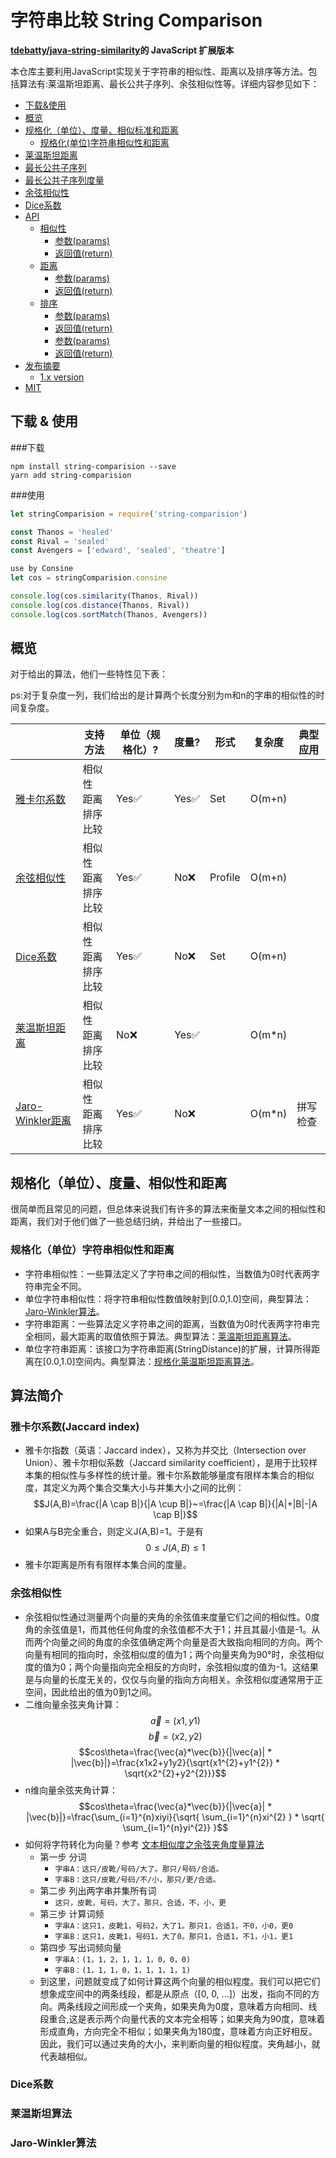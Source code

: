<script type="text/javascript" src="http://cdn.mathjax.org/mathjax/latest/MathJax.js?config=default"></script>

# 字符串比较 String Comparison  



**[tdebatty/java-string-similarity](https://github.com/tdebatty/java-string-similarity)的 JavaScript 扩展版本**

本仓库主要利用JavaScript实现关于字符串的相似性、距离以及排序等方法。包括算法有:莱温斯坦距离、最长公共子序列、余弦相似性等。详细内容参见如下：


  - [下载&使用](#下载--使用)
  - [概览](#概览)
  - [规格化（单位）、度量、相似标准和距离](#规范化、度量、相似性和距离)
    - [规格化(单位)字符串相似性和距离](#normalized-similarity-and-distance)
  - [莱温斯坦距离](#levenshtein)
  - [最长公共子序列](#longest-common-subsequence)
  - [最长公共子序列度量](#metric-longest-common-subsequence)
  - [余弦相似性](#cosine-similarity)
  - [Dice系数](#sorensen-dice-coefficient)
  - [API](#api)
    - [相似性](#similarity)
      - [参数(params)](#params)
      - [返回值(return)](#return)
    - [距离](#distance)
      - [参数(params)](#params-1)
      - [返回值(return)](#return-1)
    - [排序](#sortmatch)
      - [参数(params)](#params-2)
      - [返回值(return)](#return-2)
      - [参数(params)](#params)
      - [返回值(return)](#return)
  - [发布摘要](#release-notes)
    - [1.x version](#1x-version)
  - [MIT](#mit)


## 下载 & 使用

###下载

```shell
npm install string-comparision --save
yarn add string-comparision
```
###使用

```js
let stringComparision = require('string-comparision')

const Thanos = 'healed'
const Rival = 'sealed'
const Avengers = ['edward', 'sealed', 'theatre']

use by Consine
let cos = stringComparision.consine

console.log(cos.similarity(Thanos, Rival))
console.log(cos.distance(Thanos, Rival))
console.log(cos.sortMatch(Thanos, Avengers))

```

## 概览
对于给出的算法，他们一些特性见下表：

ps:对于复杂度一列，我们给出的是计算两个长度分别为m和n的字串的相似性的时间复杂度。

|                                                                                                                                      | 支持方法                              | 单位（规格化）? | 度量? | 形式    | 复杂度   | 典型应用   |
| ------------------------------------------------------------------------------------------------------------------------------------ | --------------------------------------- | ----------- | ------- | ------- | ------ | --------------- |
| [雅卡尔系数](#雅卡尔系数)                         | 相似性<br/>距离<br />排序比较  | Yes✅         | Yes✅     | Set     | O(m+n) |                 |
| [余弦相似性](#余弦相似性)                 | 相似性<br/>距离<br />排序比较  | Yes✅         | No❌      | Profile | O(m+n) |                 |
| [Dice系数](https://github.com/luozhouyang/python-string-similarity/blob/master/README.md#sorensen-dice-coefficient) | 相似性<br/>距离<br />排序比较   | Yes✅         | No❌      | Set     | O(m+n) |                 |
| [莱温斯坦距离](https://github.com/luozhouyang/python-string-similarity/blob/master/README.md#levenshtein)                             | 相似性<br/>距离<br />排序比较 | No❌          | Yes✅     |         | O(m*n) |                 |
| [Jaro-Winkler距离](https://github.com/luozhouyang/python-string-similarity/blob/master/README.md#jaro-winkler)                           | 相似性<br/>距离<br />排序比较       | Yes✅         | No❌      |         | O(m*n) | 拼写检查 |


## 规格化（单位）、度量、相似性和距离
很简单而且常见的问题，但总体来说我们有许多的算法来衡量文本之间的相似性和距离，我们对于他们做了一些总结归纳，并给出了一些接口。


### 规格化（单位）字符串相似性和距离

- 字符串相似性：一些算法定义了字符串之间的相似性，当数值为0时代表两字符串完全不同。
- 单位字符串相似性：将字符串相似性数值映射到[0.0,1.0]空间，典型算法：[Jaro-Winkler算法](#Jaro-Winkler算法)。
- 字符串距离：一些算法定义字符串之间的距离，当数值为0时代表两字符串完全相同，最大距离的取值依照于算法。典型算法：[莱温斯坦距离算法](#莱温斯坦算法)。
- 单位字符串距离：该接口为字符串距离(StringDistance)的扩展，计算所得距离在[0.0,1.0]空间内。典型算法：[规格化莱温斯坦距离算法]()。


## 算法简介

### 雅卡尔系数(Jaccard index)

- 雅卡尔指数（英语：Jaccard index），又称为并交比（Intersection over Union）、雅卡尔相似系数（Jaccard similarity coefficient），是用于比较样本集的相似性与多样性的统计量。雅卡尔系数能够量度有限样本集合的相似度，其定义为两个集合交集大小与并集大小之间的比例：
$$J(A,B)=\frac{|A \cap B|}{|A \cup B|}~=\frac{|A \cap B|}{|A|+|B|-|A \cap B|}$$
- 如果A与B完全重合，则定义J(A,B)=1。于是有 
$$0\leq J(A,B)\leq 1$$
- 雅卡尔距离是所有有限样本集合间的度量。

### 余弦相似性

- 余弦相似性通过测量两个向量的夹角的余弦值来度量它们之间的相似性。0度角的余弦值是1，而其他任何角度的余弦值都不大于1；并且其最小值是-1。从而两个向量之间的角度的余弦值确定两个向量是否大致指向相同的方向。两个向量有相同的指向时，余弦相似度的值为1；两个向量夹角为90°时，余弦相似度的值为0；两个向量指向完全相反的方向时，余弦相似度的值为-1。这结果是与向量的长度无关的，仅仅与向量的指向方向相关。余弦相似度通常用于正空间，因此给出的值为0到1之间。
- 二维向量余弦夹角计算：
$$\vec{a} = (x1,y1)$$
$$\vec{b}=(x2,y2)$$
$$cos\theta=\frac{\vec{a}*\vec{b}}{|\vec{a}| * |\vec{b}|}=\frac{x1x2+y1y2}{\sqrt{x1^{2}+y1^{2}} * \sqrt{x2^{2}+y2^{2}}}$$
- n维向量余弦夹角计算：
$$cos\theta=\frac{\vec{a}*\vec{b}}{|\vec{a}| * |\vec{b}|}=\frac{\sum_{i=1}^{n}xiyi}{\sqrt{ \sum_{i=1}^{n}xi^{2} } * \sqrt{ \sum_{i=1}^{n}yi^{2}} }$$
- 如何将字符转化为向量？参考 [文本相似度之余弦夹角度量算法](https://www.jianshu.com/p/5619e73e1322)
	- 第一步 分词
		- ```字串A：这只/皮靴/号码/大了。那只/号码/合适。```
		- ```字串B：这只/皮靴/号码/不/小，那只/更/合适。```
	- 第二步 列出两字串并集所有词
		- ```这只，皮靴，号码，大了。那只，合适，不，小，更```
	- 第三步 计算词频
		- ```字串A：这只1，皮靴1，号码2，大了1。那只1，合适1，不0，小0，更0```
		- ```字串B：这只1，皮靴1，号码1，大了0。那只1，合适1，不1，小1，更1```
	- 第四步 写出词频向量
		- ```字串A：(1，1，2，1，1，1，0，0，0)```
		- ```字串B：(1，1，1，0，1，1，1，1，1)```
	- 到这里，问题就变成了如何计算这两个向量的相似程度。我们可以把它们想象成空间中的两条线段，都是从原点（[0, 0, ...]）出发，指向不同的方向。两条线段之间形成一个夹角，如果夹角为0度，意味着方向相同、线段重合,这是表示两个向量代表的文本完全相等；如果夹角为90度，意味着形成直角，方向完全不相似；如果夹角为180度，意味着方向正好相反。因此，我们可以通过夹角的大小，来判断向量的相似程度。夹角越小，就代表越相似。



### Dice系数
### 莱温斯坦算法
### Jaro-Winkler算法

